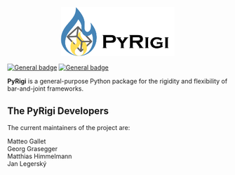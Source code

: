 <p align="center">
<img src="assets/icon.jpg" width="260">
</p>

[![General badge](https://img.shields.io/badge/PyRigi-Documentation-blue?style=plastic&link=pyrigi.github.io%2FPyRigi%2F%20)](https://pyrigi.github.io/PyRigi/)
[![General badge](https://img.shields.io/badge/license-MIT-yellow?style=plastic)](LICENSE)

**PyRigi** is a general-purpose Python package for the rigidity and flexibility of bar-and-joint frameworks.



## The PyRigi Developers

The current maintainers of the project are:

Matteo Gallet \
Georg Grasegger \
Matthias Himmelmann \
Jan Legerský






